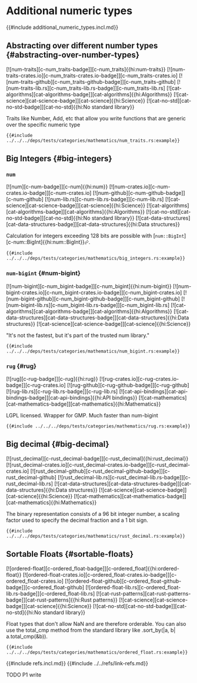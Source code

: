 # Additional numeric types

{{#include additional_numeric_types.incl.md}}

## Abstracting over different number types {#abstracting-over-number-types}

[![num-traits][c-num_traits-badge]][c-num_traits]{{hi:num-traits}}
[![num-traits-crates.io][c-num_traits-crates.io-badge]][c-num_traits-crates.io]
[![num-traits-github][c-num_traits-github-badge]][c-num_traits-github]
[![num-traits-lib.rs][c-num_traits-lib.rs-badge]][c-num_traits-lib.rs]
[![cat-algorithms][cat-algorithms-badge]][cat-algorithms]{{hi:Algorithms}}
[![cat-science][cat-science-badge]][cat-science]{{hi:Science}}
[![cat-no-std][cat-no-std-badge]][cat-no-std]{{hi:No standard library}}

Traits like Number, Add, etc that allow you write functions that are generic over the specific numeric type

```rust,editable
{{#include ../../../deps/tests/categories/mathematics/num_traits.rs:example}}
```

## Big Integers {#big-integers}

### `num`

[![num][c-num-badge]][c-num]{{hi:num}}
[![num-crates.io][c-num-crates.io-badge]][c-num-crates.io]
[![num-github][c-num-github-badge]][c-num-github]
[![num-lib.rs][c-num-lib.rs-badge]][c-num-lib.rs]
[![cat-science][cat-science-badge]][cat-science]{{hi:Science}}
[![cat-algorithms][cat-algorithms-badge]][cat-algorithms]{{hi:Algorithms}}
[![cat-no-std][cat-no-std-badge]][cat-no-std]{{hi:No standard library}}
[![cat-data-structures][cat-data-structures-badge]][cat-data-structures]{{hi:Data structures}}

Calculation for integers exceeding 128 bits are possible with [`num::BigInt`][c-num::BigInt]{{hi:num::BigInt}}⮳.

```rust,editable
{{#include ../../../deps/tests/categories/mathematics/big_integers.rs:example}}
```

### `num-bigint` {#num-bigint}

[![num-bigint][c-num_bigint-badge]][c-num_bigint]{{hi:num-bigint}}
[![num-bigint-crates.io][c-num_bigint-crates.io-badge]][c-num_bigint-crates.io]
[![num-bigint-github][c-num_bigint-github-badge]][c-num_bigint-github]
[![num-bigint-lib.rs][c-num_bigint-lib.rs-badge]][c-num_bigint-lib.rs]
[![cat-algorithms][cat-algorithms-badge]][cat-algorithms]{{hi:Algorithms}}
[![cat-data-structures][cat-data-structures-badge]][cat-data-structures]{{hi:Data structures}}
[![cat-science][cat-science-badge]][cat-science]{{hi:Science}}

"It's not the fastest, but it's part of the trusted num library."

```rust,editable
{{#include ../../../deps/tests/categories/mathematics/num_bigint.rs:example}}
```

### `rug` {#rug}

[![rug][c-rug-badge]][c-rug]{{hi:rug}}
[![rug-crates.io][c-rug-crates.io-badge]][c-rug-crates.io]
[![rug-github][c-rug-github-badge]][c-rug-github]
[![rug-lib.rs][c-rug-lib.rs-badge]][c-rug-lib.rs]
[![cat-api-bindings][cat-api-bindings-badge]][cat-api-bindings]{{hi:API bindings}}
[![cat-mathematics][cat-mathematics-badge]][cat-mathematics]{{hi:Mathematics}}

LGPL licensed. Wrapper for GMP. Much faster than num-bigint

```rust,editable
{{#include ../../../deps/tests/categories/mathematics/rug.rs:example}}
```

## Big decimal {#big-decimal}

[![rust_decimal][c-rust_decimal-badge]][c-rust_decimal]{{hi:rust_decimal}}
[![rust_decimal-crates.io][c-rust_decimal-crates.io-badge]][c-rust_decimal-crates.io]
[![rust_decimal-github][c-rust_decimal-github-badge]][c-rust_decimal-github]
[![rust_decimal-lib.rs][c-rust_decimal-lib.rs-badge]][c-rust_decimal-lib.rs]
[![cat-data-structures][cat-data-structures-badge]][cat-data-structures]{{hi:Data structures}}
[![cat-science][cat-science-badge]][cat-science]{{hi:Science}}
[![cat-mathematics][cat-mathematics-badge]][cat-mathematics]{{hi:Mathematics}}

The binary representation consists of a 96 bit integer number, a scaling factor used to specify the decimal fraction and a 1 bit sign.

```rust,editable
{{#include ../../../deps/tests/categories/mathematics/rust_decimal.rs:example}}
```

## Sortable Floats {#sortable-floats}

[![ordered-float][c-ordered_float-badge]][c-ordered_float]{{hi:ordered-float}}
[![ordered-float-crates.io][c-ordered_float-crates.io-badge]][c-ordered_float-crates.io]
[![ordered-float-github][c-ordered_float-github-badge]][c-ordered_float-github]
[![ordered-float-lib.rs][c-ordered_float-lib.rs-badge]][c-ordered_float-lib.rs]
[![cat-rust-patterns][cat-rust-patterns-badge]][cat-rust-patterns]{{hi:Rust patterns}}
[![cat-science][cat-science-badge]][cat-science]{{hi:Science}}
[![cat-no-std][cat-no-std-badge]][cat-no-std]{{hi:No standard library}}

Float types that don't allow NaN and are therefore orderable. You can also use the total_cmp method from the standard library like .sort_by(|a, b| a.total_cmp(&b)).

```rust,editable
{{#include ../../../deps/tests/categories/mathematics/ordered_float.rs:example}}
```

{{#include refs.incl.md}}
{{#include ../../refs/link-refs.md}}

<div class="hidden">
TODO P1 write
</div>
